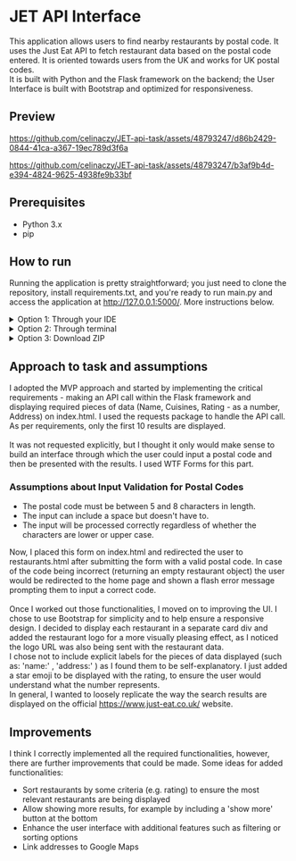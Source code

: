 # JET API Interface 

This application allows users to find nearby restaurants by postal code. 
It uses the Just Eat API to fetch restaurant data based on the postal code entered. It is oriented towards users 
from the UK and works for UK postal codes.
<br> 
It is built with Python and the Flask framework on the backend; the User Interface is built with Bootstrap and optimized for responsiveness.

## Preview
https://github.com/celinaczy/JET-api-task/assets/48793247/d86b2429-0844-41ca-a367-19ec789d3f6a

https://github.com/celinaczy/JET-api-task/assets/48793247/b3af9b4d-e394-4824-9625-4938fe9b33bf

## Prerequisites 
* Python 3.x
* pip 

## How to run
Running the application is pretty straightforward; you just need to clone the repository, install requirements.txt,
and you're ready to run main.py and access the application at http://127.0.0.1:5000/. More instructions below.
<details>
<summary>Option 1: Through your IDE</summary>
If you're using an IDE such as PyCharm you can clone the repository directly through their interface 
and it should take care of creating the virtual environment and installing dependencies for you. 

https://github.com/celinaczy/JET-api-task/assets/48793247/156f09c5-228f-40ea-a975-36a66123f473

</details>
<details>
<summary>Option 2: Through terminal </summary>
Alternatively, you can clone and run the app in your terminal

* Clone this repository to your local machine:

```
git clone https://github.com/celinaczy/JET-API-Interface.git
```
* Navigate to the project directory:
```
cd JET-API-Interface
```
* Set up a virtual environment (optional but recommended):

```
# For Windows
python -m venv venv

# For macOS/Linux
python3 -m venv venv
```
* Activate the virtual environment:

```
# For Windows
venv\Scripts\activate

# For macOS/Linux
source venv/bin/activate
```
* Install the required dependencies using pip:

```
pip install -r requirements.txt
```
* Run the Flask application:

```
python main.py
```
* Open your web browser and go to http://127.0.0.1:5000/ to access the application.
* When you're finished, deactivate the virtual environment:
```
deactivate
```
</details>
<details>
<summary> Option 3: Download ZIP </summary>
If you don't have Git configured on your machine or prefer not to use it, you 
can simply download and unpack a ZIP folder with this repository. Then, install dependencies by running:

```
pip install -r requirements.txt
```
run main.py and access the application on http://127.0.0.1:5000/ 
</details>

## Approach to task and assumptions
I adopted the MVP approach and started by implementing the critical requirements - making an API call within the Flask 
framework and displaying required pieces of data (Name, Cuisines, Rating - as a number, Address) on index.html. I used the 
requests package to handle the API call. As per requirements, only the first 10 results are displayed. 
<br><br>
It was not requested explicitly, but I thought it only would make sense to build an interface through which the user could 
input a postal code and then be presented with the results. I used WTF Forms for this part. 
### Assumptions about Input Validation for Postal Codes
- The postal code must be between 5 and 8 characters in length.
- The input can include a space but doesn't have to.
- The input will be processed correctly regardless of whether the characters are lower or upper case.

Now, I placed this form on index.html and redirected the user to restaurants.html after submitting the form with a valid postal code.
In case of the code being incorrect (returning an empty restaurant object) the user would be redirected to the home page and shown
a flash error message prompting them to input a correct code. 
<br> <br>
Once I worked out those functionalities, I moved on to improving the UI. I chose to use Bootstrap for simplicity and 
to help ensure a responsive design. I decided to display each restaurant in a separate card div and added the restaurant logo 
for a more visually pleasing effect, as I noticed the logo URL was also being sent with the restaurant data. 
<br> 
I chose not to include explicit labels for the pieces of data displayed (such as: 'name:' , 'address:' ) as I found them to be 
self-explanatory. I just added a star emoji to be displayed with the rating, to ensure the user would understand what the number represents. 
<br> 
In general, I wanted to loosely replicate the way the search results are displayed on the official https://www.just-eat.co.uk/ website. 

## Improvements
I think I correctly implemented all the required functionalities, however, there are further improvements that could be made.
Some ideas for added functionalities: 
* Sort restaurants by some criteria (e.g. rating) to ensure the most relevant restaurants are being displayed 
* Allow showing more results, for example by including a 'show more' button at the bottom 
* Enhance the user interface with additional features such as filtering or sorting options
* Link addresses to Google Maps
